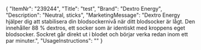 {
  "ItemNr": "239244",
  "Title": "test",
  "Brand": "Dextro Energy",
  "Description": "Neutral, sticks",
  "MarketingMessage": "Dextro Energy hjälper dig att stabilisera din blodsockernivå när ditt blodsocker är lågt. Den innehåller 88 % dextros, ett socker som är identiskt med kroppens eget blodsocker. Sockret går direkt ut i blodet och börjar verka redan inom ett par minuter.",
  "UsageInstructions": ""
}